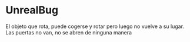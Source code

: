# UnrealBug
El objeto que rota, puede cogerse y rotar pero luego no vuelve a su lugar. Las puertas no van, no se abren de ninguna manera
